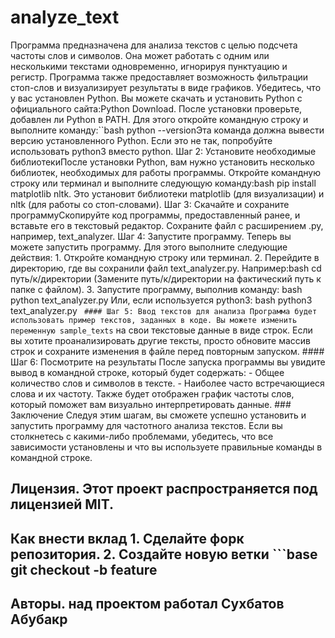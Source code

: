 # analyze_text
Программа предназначена для анализа текстов с целью подсчета частоты слов и символов. Она может работать с одним или несколькими текстами одновременно, игнорируя пунктуацию и регистр. Программа также предоставляет возможность фильтрации стоп-слов и визуализирует результаты в виде графиков.
Убедитесь, что у вас установлен Python. Вы можете скачать и установить Python с официального сайта:Python Download. После установки проверьте, добавлен ли Python в PATH. Для этого откройте командную строку и выполните команду:``bash python --versionЭта команда должна вывести версию установленного Python. Если это не так, попробуйте использовать python3 вместо python.                    Шаг 2: Установите необходимые библиотекиПосле установки Python, вам нужно установить несколько библиотек, необходимых для работы программы. Откройте командную строку или терминал и выполните следующую команду:bash pip install matplotlib nltk. Это установит библиотеки matplotlib (для визуализации) и nltk (для работы со стоп-словами).      Шаг 3: Скачайте и сохраните программуСкопируйте код программы, предоставленный ранее, и вставьте его в текстовый редактор. Сохраните файл с расширением .py, например, text_analyzer.                    Шаг 4: Запустите программу. Теперь вы можете запустить программу. Для этого выполните следующие действия: 1. Откройте командную строку или терминал.                         2. Перейдите в директорию, где вы сохранили файл text_analyzer.py. Например:bash cd путь/к/директории (Замените путь/к/директории на фактический путь к папке с файлом). 3. Запустите программу, выполнив команду: bash python text_analyzer.py                 Или, если используется python3:  bash python3 text_analyzer.py ` #### Шаг 5: Ввод текстов для анализа Программа будет использовать пример текстов, заданных в коде. Вы можете изменить переменную sample_texts` на свои текстовые данные в виде строк. Если вы хотите проанализировать другие тексты, просто обновите массив строк и сохраните изменения в файле перед повторным запуском. #### Шаг 6: Посмотрите на результаты После запуска программы вы увидите вывод в командной строке, который будет содержать: - Общее количество слов и символов в тексте. - Наиболее часто встречающиеся слова и их частоту. Также будет отображен график частоты слов, который поможет вам визуально интерпретировать данные. ### Заключение Следуя этим шагам, вы сможете успешно установить и запустить программу для частотного анализа текстов. Если вы столкнетесь с какими-либо проблемами, убедитесь, что все зависимости установлены и что вы используете правильные команды в командной строке.
## Лицензия. Этот проект распространяется под лицензией MIT. 
## Как внести вклад                1. Сделайте форк репозитория.       2. Создайте новую ветки              ```base                           git checkout -b feature 
## Авторы. над проектом работал Сухбатов Абубакр
